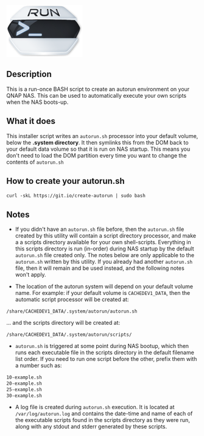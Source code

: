 ![create-autorun icon](images/create-autorun.readme.png)

## Description

This is a run-once BASH script to create an autorun environment on your QNAP NAS. This can be used to automatically execute your own scripts when the NAS boots-up.


## What it does

This installer script writes an `autorun.sh` processor into your default volume, below the **.system directory**. It then symlinks this from the DOM back to your default data volume so that it is run on NAS startup. This means you don't need to load the DOM partition every time you want to change the contents of `autorun.sh`

## How to create your autorun.sh

    curl -skL https://git.io/create-autorun | sudo bash

## Notes

- If you didn't have an `autorun.sh` file before, then the `autorun.sh` file created by this utility will contain a script directory processor, and make a a scripts directory available for your own shell-scripts. Everything in this scripts directory is run (in-order) during NAS startup by the default `autorun.sh` file created only. The notes below are only applicable to the `autorun.sh` written by this utility. If you already had another `autorun.sh` file, then it will remain and be used instead, and the following notes won't apply.

- The location of the autorun system will depend on your default volume name. For example: if your default volume is `CACHEDEV1_DATA`, then the automatic script processor will be created at:
```
/share/CACHEDEV1_DATA/.system/autorun/autorun.sh
```
... and the scripts directory will be created at:
```
/share/CACHEDEV1_DATA/.system/autorun/scripts/
```

- `autorun.sh` is triggered at some point during NAS bootup, which then runs each executable file in the scripts directory in the default filename list order. If you need to run one script before the other, prefix them with a number such as:

```
10-example.sh
20-example.sh
25-example.sh
30-example.sh
```

- A log file is created during `autorun.sh` execution. It is located at `/var/log/autorun.log` and contains the date-time and name of each of the executable scripts found in the scripts directory as they were run, along with any stdout and stderr generated by these scripts.
